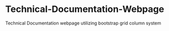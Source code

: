 # Technical-Documentation-Webpage
Technical Documentation webpage utilizing bootstrap grid column system
